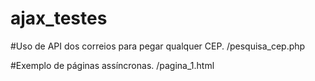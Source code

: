 # ajax_testes

#Uso de API dos correios para pegar qualquer CEP.
/pesquisa_cep.php

#Exemplo de páginas assíncronas.
/pagina_1.html
